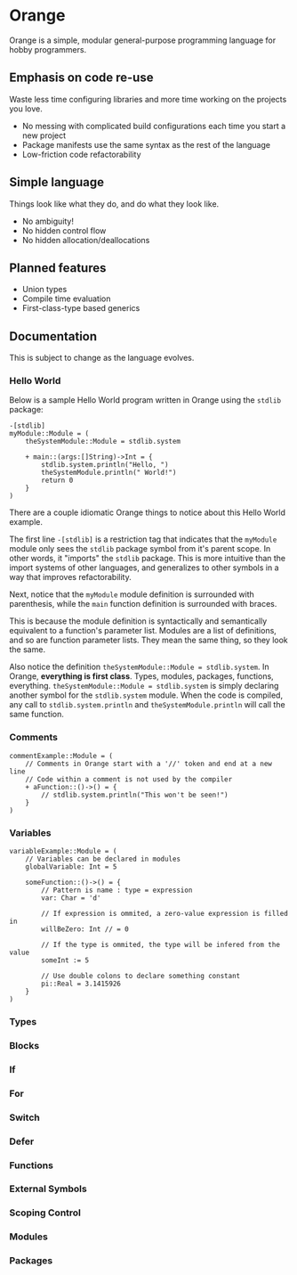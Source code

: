 # Orange
Orange is a simple, modular general-purpose programming language for hobby programmers.

## Emphasis on code re-use
Waste less time configuring libraries and more time working on the projects you love.
- No messing with complicated build configurations each time you start a new project
- Package manifests use the same syntax as the rest of the language
- Low-friction code refactorability

## Simple language
Things look like what they do, and do what they look like.
- No ambiguity!
- No hidden control flow
- No hidden allocation/deallocations

## Planned features
- Union types
- Compile time evaluation
- First-class-type based generics

## Documentation
This is subject to change as the language evolves.

### Hello World
Below is a sample Hello World program written in Orange using the `stdlib` package:
```
-[stdlib]
myModule::Module = (
    theSystemModule::Module = stdlib.system

    + main::(args:[]String)->Int = {
        stdlib.system.println("Hello, ")
        theSystemModule.println(" World!")
        return 0
    }
)
```
There are a couple idiomatic Orange things to notice about this Hello World example.

The first line `-[stdlib]` is a restriction tag that indicates that the `myModule` module only sees the `stdlib` package symbol from it's parent scope. In other words, it "imports" the `stdlib` package. This is more intuitive than the import systems of other languages, and generalizes to other symbols in a way that improves refactorability.

Next, notice that the `myModule` module definition is surrounded with parenthesis, while the `main` function definition is surrounded with braces. 

This is because the module definition is syntactically and semantically equivalent to a function's parameter list. Modules are a list of definitions, and so are function parameter lists. They mean the same thing, so they look the same.

Also notice the definition `theSystemModule::Module = stdlib.system`. In Orange, **everything is first class**. Types, modules, packages, functions, everything. `theSystemModule::Module = stdlib.system` is simply declaring another symbol for the `stdlib.system` module. When the code is compiled, any call to `stdlib.system.println` and `theSystemModule.println` will call the same function.

### Comments
```
commentExample::Module = (
    // Comments in Orange start with a '//' token and end at a new line
    // Code within a comment is not used by the compiler
    + aFunction::()->() = {
        // stdlib.system.println("This won't be seen!")
    }
)
```

### Variables
```
variableExample::Module = (
    // Variables can be declared in modules
    globalVariable: Int = 5

    someFunction::()->() = {
        // Pattern is name : type = expression
        var: Char = 'd'

        // If expression is ommited, a zero-value expression is filled in
        willBeZero: Int // = 0

        // If the type is ommited, the type will be infered from the value
        someInt := 5

        // Use double colons to declare something constant
        pi::Real = 3.1415926
    }
)
```
### Types
### Blocks
### If
### For
### Switch
### Defer
### Functions
### External Symbols
### Scoping Control
### Modules
### Packages